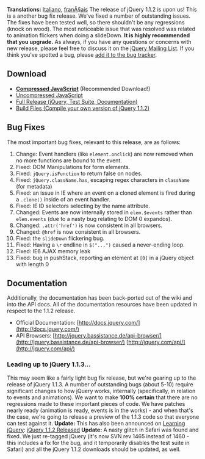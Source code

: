 **Translations:** [Italiano](http://www.jquery.info/spip.php?article43),
[franÃ§ais](http://www.jquery.info/spip.php?article42) The release of
jQuery 1.1.2 is upon us! This is a another bug fix release. We've fixed
a number of outstanding issues. The fixes have been tested well, so
there shouldn't be any regressions (knock on wood). The most noticeable
issue that was resolved was related to animation flickers when doing a
slideDown. **It is highly recommended that you upgrade.** As always, if
you have any questions or concerns with new release, please feel free to
discuss it on the [jQuery Mailing
List](http://docs.jquery.com/Discussion#Mailing_Lists). If you think
you've spotted a bug, please [add it to the bug
tracker](http://dev.jquery.com/newticket).

Download
--------

-   **[Compressed
    JavaScript](http://jquery.com/src/jquery-1.1.2.pack.js)**
    (Recommended Download!)
-   [Uncompressed JavaScript](http://jquery.com/src/jquery-1.1.2.js)
-   [Full Release (jQuery, Test Suite,
    Documentation)](http://jquery.com/src/jquery-1.1.2.release.zip)
-   [Build Files (Compile your own version of jQuery
    1.1.2)](http://jquery.com/src/jquery-1.1.2.build.zip)

Bug Fixes
---------

The most important bug fixes, relevant to this release, are as follows:

1.  Change: Event handlers (like `element.onclick`) are now removed when
    no more functions are bound to the event.
2.  Fixed: DOM Manipulations for form elements.
3.  Fixed: `jQuery.isFunction` to return false on nodes.
4.  Fixed: `jQuery.className.has`, escaping regex characters in
    `className` (for metadata)
5.  Fixed: an issue in IE where an event on a cloned element is fired
    during a `.clone()` inside of an event handler.
6.  Fixed: IE ID selectors selecting by the name attribute.
7.  Changed: Events are now internally stored in `elem.$events` rather
    than `elem.events` (due to a nasty bug relating to DOM 0 expandos).
8.  Changed: `.attr('href')` is now consistent in all browsers.
9.  Changed: `@href` is now consistent in all browsers.
10. Fixed: the `slideDown` flickering bug.
11. Fixed: Having a `\r` endline in `$("...")` caused a never-ending
    loop.
12. Fixed: IE6 AJAX memory leak
13. Fixed: bug in pushStack, reporting an element at `[0]` in a jQuery
    object with length 0

Documentation
-------------

Additionally, the documentation has been back-ported out of the wiki and
into the API docs. All of the documentation resources have been updated
in respect to the 1.1.2 release.

-   Official Documentation:
    [http://docs.jquery.com/](http://docs.jquery.com/)
-   API Browsers:
    [http://jquery.bassistance.de/api-browser/](http://jquery.bassistance.de/api-browser/)
    [http://jquery.com/api/](http://jquery.com/api/)

### Leading up to jQuery 1.1.3...

This may seem like a fairly light bug fix release, but we're gearing up
to the release of jQuery 1.1.3. A number of outstanding bugs (about
5-10) require significant changes to how jQuery works, internally
(specifically, in relation to events and animations). We want to make
**100% certain** that there are no regressions made to these important
pieces of code. We have patches nearly ready (animation is ready, events
is in the works) - and when that's the case, we're going to release a
preview of the 1.1.3 code so that everyone can test against it.
**Update:** This has also been announced on [Learning
jQuery](http://www.learningjquery.com/): [jQuery 1.1.2
Released](http://www.learningjquery.com/2007/02/jquery-112-released)
**Update:** A nasty glitch in Safari was found and fixed. We just
re-tagged jQuery (it's now SVN rev 1465 instead of 1460 - this includes
a fix for the bug, and it temporarily disables the test suite in Safari)
and all the jQuery 1.1.2 downloads should be updated, as well.
